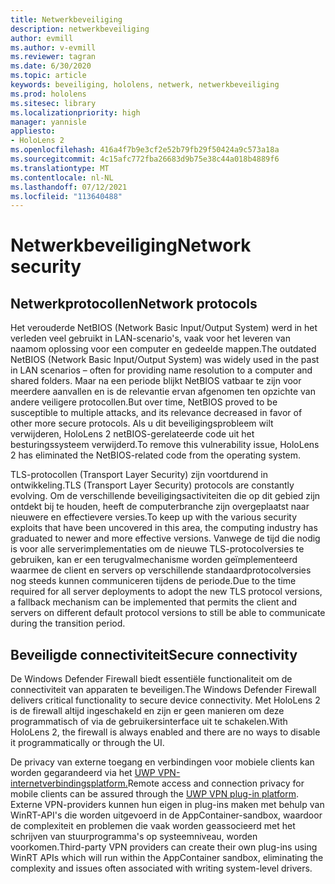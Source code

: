 ```yaml
---
title: Netwerkbeveiliging
description: netwerkbeveiliging
author: evmill
ms.author: v-evmill
ms.reviewer: tagran
ms.date: 6/30/2020
ms.topic: article
keywords: beveiliging, hololens, netwerk, netwerkbeveiliging
ms.prod: hololens
ms.sitesec: library
ms.localizationpriority: high
manager: yannisle
appliesto:
- HoloLens 2
ms.openlocfilehash: 416a4f7b9e3cf2e52b79fb29f50424a9c573a18a
ms.sourcegitcommit: 4c15afc772fba26683d9b75e38c44a018b4889f6
ms.translationtype: MT
ms.contentlocale: nl-NL
ms.lasthandoff: 07/12/2021
ms.locfileid: "113640488"
---
```

# <a name="network-security"></a><span data-ttu-id="04550-104">Netwerkbeveiliging</span><span class="sxs-lookup"><span data-stu-id="04550-104">Network security</span></span>

## <a name="network-protocols"></a><span data-ttu-id="04550-105">Netwerkprotocollen</span><span class="sxs-lookup"><span data-stu-id="04550-105">Network protocols</span></span>

<span data-ttu-id="04550-106">Het verouderde NetBIOS (Network Basic Input/Output System) werd in het verleden veel gebruikt in LAN-scenario's, vaak voor het leveren van naamom oplossing voor een computer en gedeelde mappen.</span><span class="sxs-lookup"><span data-stu-id="04550-106">The outdated NetBIOS (Network Basic Input/Output System) was widely used in the past in LAN scenarios – often for providing name resolution to a computer and shared folders.</span></span> <span data-ttu-id="04550-107">Maar na een periode blijkt NetBIOS vatbaar te zijn voor meerdere aanvallen en is de relevantie ervan afgenomen ten opzichte van andere veiligere protocollen.</span><span class="sxs-lookup"><span data-stu-id="04550-107">But over time, NetBIOS proved to be susceptible to multiple attacks, and its relevance decreased in favor of other more secure protocols.</span></span> <span data-ttu-id="04550-108">Als u dit beveiligingsprobleem wilt verwijderen, HoloLens 2 netBIOS-gerelateerde code uit het besturingssysteem verwijderd.</span><span class="sxs-lookup"><span data-stu-id="04550-108">To remove this vulnerability issue, HoloLens 2 has eliminated the NetBIOS-related code from the operating system.</span></span>

<span data-ttu-id="04550-109">TLS-protocollen (Transport Layer Security) zijn voortdurend in ontwikkeling.</span><span class="sxs-lookup"><span data-stu-id="04550-109">TLS (Transport Layer Security) protocols are constantly evolving.</span></span> <span data-ttu-id="04550-110">Om de verschillende beveiligingsactiviteiten die op dit gebied zijn ontdekt bij te houden, heeft de computerbranche zijn overgeplaatst naar nieuwere en effectievere versies.</span><span class="sxs-lookup"><span data-stu-id="04550-110">To keep up with the various security exploits that have been uncovered in this area, the computing industry has graduated to newer and more effective versions.</span></span> <span data-ttu-id="04550-111">Vanwege de tijd die nodig is voor alle serverimplementaties om de nieuwe TLS-protocolversies te gebruiken, kan er een terugvalmechanisme worden geïmplementeerd waarmee de client en servers op verschillende standaardprotocolversies nog steeds kunnen communiceren tijdens de periode.</span><span class="sxs-lookup"><span data-stu-id="04550-111">Due to the time required for all server deployments to adopt the new TLS protocol versions, a fallback mechanism can be implemented that permits the client and servers on different default protocol versions to still be able to communicate during the transition period.</span></span>

## <a name="secure-connectivity"></a><span data-ttu-id="04550-112">Beveiligde connectiviteit</span><span class="sxs-lookup"><span data-stu-id="04550-112">Secure connectivity</span></span> 

<span data-ttu-id="04550-113">De Windows Defender Firewall biedt essentiële functionaliteit om de connectiviteit van apparaten te beveiligen.</span><span class="sxs-lookup"><span data-stu-id="04550-113">The Windows Defender Firewall delivers critical functionality to secure device connectivity.</span></span> <span data-ttu-id="04550-114">Met HoloLens 2 is de firewall altijd ingeschakeld en zijn er geen manieren om deze programmatisch of via de gebruikersinterface uit te schakelen.</span><span class="sxs-lookup"><span data-stu-id="04550-114">With HoloLens 2, the firewall is always enabled and there are no ways to disable it programmatically or through the UI.</span></span>

<span data-ttu-id="04550-115">De privacy van externe toegang en verbindingen voor mobiele clients kan worden gegarandeerd via het [UWP VPN-internetverbindingsplatform.](/uwp/api/Windows.Networking.Vpn?view=winrt-19041)</span><span class="sxs-lookup"><span data-stu-id="04550-115">Remote access and connection privacy for mobile clients can be assured through the [UWP VPN plug-in platform](/uwp/api/Windows.Networking.Vpn?view=winrt-19041).</span></span> <span data-ttu-id="04550-116">Externe VPN-providers kunnen hun eigen in plug-ins maken met behulp van WinRT-API's die worden uitgevoerd in de AppContainer-sandbox, waardoor de complexiteit en problemen die vaak worden geassocieerd met het schrijven van stuurprogramma's op systeemniveau, worden voorkomen.</span><span class="sxs-lookup"><span data-stu-id="04550-116">Third-party VPN providers can create their own plug-ins using WinRT APIs which will run within the AppContainer sandbox, eliminating the complexity and issues often associated with writing system-level drivers.</span></span>
